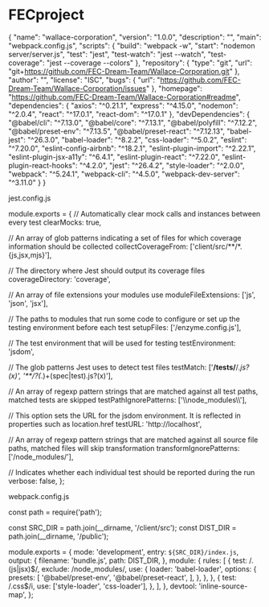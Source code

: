 # FECproject

{
  "name": "wallace-corporation",
  "version": "1.0.0",
  "description": "",
  "main": "webpack.config.js",
  "scripts": {
    "build": "webpack -w",
    "start": "nodemon server/server.js",
    "test": "jest",
    "test-watch": "jest --watch",
    "test-coverage": "jest --coverage --colors"
  },
  "repository": {
    "type": "git",
    "url": "git+https://github.com/FEC-Dream-Team/Wallace-Corporation.git"
  },
  "author": "",
  "license": "ISC",
  "bugs": {
    "url": "https://github.com/FEC-Dream-Team/Wallace-Corporation/issues"
  },
  "homepage": "https://github.com/FEC-Dream-Team/Wallace-Corporation#readme",
  "dependencies": {
    "axios": "^0.21.1",
    "express": "^4.15.0",
    "nodemon": "^2.0.4",
    "react": "^17.0.1",
    "react-dom": "^17.0.1"
  },
  "devDependencies": {
    "@babel/cli": "^7.13.0",
    "@babel/core": "^7.13.1",
    "@babel/polyfill": "^7.12.2",
    "@babel/preset-env": "^7.13.5",
    "@babel/preset-react": "^7.12.13",
    "babel-jest": "^26.3.0",
    "babel-loader": "^8.2.2",
    "css-loader": "^5.0.2",
    "eslint": "^7.20.0",
    "eslint-config-airbnb": "^18.2.1",
    "eslint-plugin-import": "^2.22.1",
    "eslint-plugin-jsx-a11y": "^6.4.1",
    "eslint-plugin-react": "^7.22.0",
    "eslint-plugin-react-hooks": "^4.2.0",
    "jest": "^26.4.2",
    "style-loader": "^2.0.0",
    "webpack": "^5.24.1",
    "webpack-cli": "^4.5.0",
    "webpack-dev-server": "^3.11.0"
  }
}

jest.config.js

module.exports = {
  // Automatically clear mock calls and instances between every test
  clearMocks: true,

  // An array of glob patterns indicating a set of files for which coverage information should be collected
  collectCoverageFrom: ['client/src/**/*.{js,jsx,mjs}'],

  // The directory where Jest should output its coverage files
  coverageDirectory: 'coverage',

  // An array of file extensions your modules use
  moduleFileExtensions: ['js', 'json', 'jsx'],

  // The paths to modules that run some code to configure or set up the testing environment before each test
  setupFiles: ['<rootDir>/enzyme.config.js'],

  // The test environment that will be used for testing
  testEnvironment: 'jsdom',

  // The glob patterns Jest uses to detect test files
  testMatch: ['**/__tests__/**/*.js?(x)', '**/?(*.)+(spec|test).js?(x)'],

  // An array of regexp pattern strings that are matched against all test paths, matched tests are skipped
  testPathIgnorePatterns: ['\\\\node_modules\\\\'],

  // This option sets the URL for the jsdom environment. It is reflected in properties such as location.href
  testURL: 'http://localhost',

  // An array of regexp pattern strings that are matched against all source file paths, matched files will skip transformation
  transformIgnorePatterns: ['<rootDir>/node_modules/'],

  // Indicates whether each individual test should be reported during the run
  verbose: false,
};

webpack.config.js

const path = require('path');

const SRC_DIR = path.join(__dirname, '/client/src');
const DIST_DIR = path.join(__dirname, '/public');

module.exports = {
  mode: 'development',
  entry: `${SRC_DIR}/index.js`,
  output: {
    filename: 'bundle.js',
    path: DIST_DIR,
  },
  module: {
    rules: [
      {
        test: /\.(js|jsx)$/,
        exclude: /node_modules/,
        use: {
          loader: 'babel-loader',
          options: {
            presets: [
              '@babel/preset-env',
              '@babel/preset-react',
            ],
          },
        },
      },
      {
        test: /\.css$/i,
        use: ['style-loader', 'css-loader'],
      },
    ],
  },
  devtool: 'inline-source-map',
};